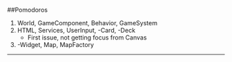 ##Pomodoros
1. World, GameComponent, Behavior, GameSystem
2. HTML, Services, UserInput, -Card, -Deck
    - First issue, not getting focus from Canvas
3. -Widget, Map, MapFactory
---
